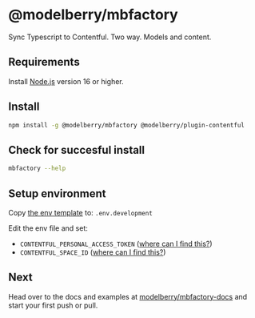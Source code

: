 # @modelberry/mbfactory

Sync Typescript to Contentful. Two way. Models and content.

## Requirements

Install [Node.js](https://nodejs.org) version 16 or higher.

## Install

```bash
npm install -g @modelberry/mbfactory @modelberry/plugin-contentful
```

## Check for succesful install

```bash
mbfactory --help
```

## Setup environment

Copy [the env template](https://github.com/modelberry/factory/blob/main/packages/mbfactory/template.env.development) to: `.env.development`

Edit the env file and set:

- `CONTENTFUL_PERSONAL_ACCESS_TOKEN` ([where can I find this?](https://www.contentful.com/help/personal-access-tokens/#how-to-get-a-personal-access-token-the-web-app))
- `CONTENTFUL_SPACE_ID` ([where can I find this?](https://www.contentful.com/help/find-space-id/))

## Next

Head over to the docs and examples at [modelberry/mbfactory-docs](https://github.com/modelberry/mbfactory-docs/blob/main/README.md) and start your first push or pull.
